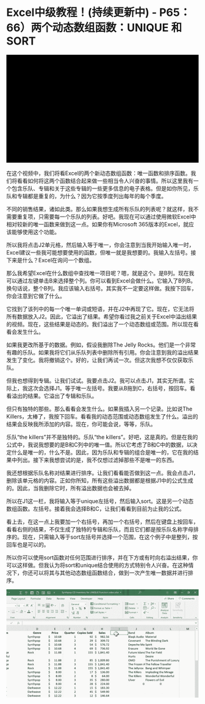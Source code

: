# Excel中级教程！(持续更新中) - P65：66）两个动态数组函数：UNIQUE 和 SORT 

![](img/d555e8fc2ef3f75c24ce7f925c432a31_0.png)

在这个视频中，我们将看Excel的两个新动态数组函数：唯一函数和排序函数。我们将看看如何将这两个函数结合起来做一些相当令人兴奋的事情。所以这里我有一个包含乐队、专辑和关于这些专辑的一些更多信息的电子表格。但是如你所见，乐队和专辑都是重复的，为什么？因为它按季度列出每年的每个季度。

不同的销售结果，诸如此类。那么如果我想生成所有乐队的列表呢？就这样，我不需要重复项，只需要每一个乐队的列表。好吧。我现在可以通过使用微软Excel中相对较新的唯一函数来做到这一点。如果你有Microsoft 365版本的Excel，就应该能够使用这个功能。

所以我将点击J2单元格，然后输入等于唯一，你会注意到当我开始输入唯一时，Excel建议一些我可能想要使用的函数，但唯一就是我想要的。我输入左括号。接下来是什么？Excel在询问一个数组。

那么我希望Excel在什么数组中查找唯一项目呢？嗯，就是这个。是B列。现在我可以通过左键单击B来选择整个列。你可以看到Excel会做什么。它输入了B列B。换句话说，整个B列。我应该输入右括号。其实我不一定要这样做。我按下回车，你会注意到它做了什么。

它找到了该列中的每一个唯一单词或短语，并在J2中再现了它。现在，它无法将所有数据放入J2。因此，它溢出了结果。希望你看过我之前关于Excel中溢出结果的视频。现在，这些结果是动态的。我们溢出了一个动态数组或范围。所以现在看看会发生什么。

如果我更改所基于的数据。例如，假设我删除The Jelly Rocks。他们是一个非常有趣的乐队。如果我将它们从乐队列表中删除所有引用。你会注意到我的溢出结果发生了变化。我将撤销这个。好的，让我们再试一次。但这次我想不仅仅获取乐队。

但我也想得到专辑。让我们试试。我要点击J2。我可以点击J1，其实无所谓。实际上，我这次会选择J1。等于唯一左括号。我要从B拖到C，右括号，按回车。看看溢出的结果。它溢出了专辑和乐队。

但只有独特的那些。那么看看会发生什么。如果我插入另一个记录。比如说The Killers，太棒了，我按下回车。看看我的动态范围或动态数组发生了什么。溢出的结果会反映我所添加的内容。现在，你可能会说，等等，乐队。

乐队“the killers”并不是独特的。乐队“the killers”。好吧，这是真的。但是在我的公式中，我说我想要的是B和C列中的唯一值。所以它考虑了B和C中的数据，以决定什么是唯一的，什么不是。因此，因为乐队和专辑的组合是唯一的，它在我的结果中列出。接下来我想尝试的是，我不仅想过滤掉那些不是唯一的东西。

我还想根据乐队名称对结果进行排序。让我们看看能否做到这一点。我会点击J1，删除该单元格的内容。正如你所知，所有这些溢出数据都是根据J1中的公式生成的。因此，当我删除它时，所有溢出数据也会被去掉。

所以在J1这一栏，我将输入等于unique左括号，然后输入sort。这是另一个动态数组函数。左括号。接着我会选择B和C，让我们看看到目前为止我的公式。

看上去，在这一点上我要加一个右括号，再加一个右括号，然后在键盘上按回车，看看右侧的结果，不仅生成了独特的专辑和乐队，而且它们都是按乐队名称字母排序的。现在，只需输入等于sort左括号并选择一个范围，在这个例子中是整列，按回车也是可以的。

所以你可以使用sort函数对任何范围进行排序，并在下方或有时向右溢出结果，你可以这样做。但我认为将sort和unique结合使用的方式特别令人兴奋。在这种情况下，你还可以将其与其他动态数组函数结合，做到一次产生唯一数据并进行排序。

![](img/d555e8fc2ef3f75c24ce7f925c432a31_2.png)
